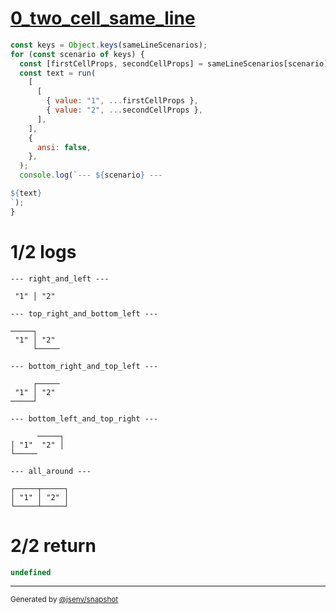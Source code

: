 # [0_two_cell_same_line](../../table_two_cells.test.mjs#L63)

```js
const keys = Object.keys(sameLineScenarios);
for (const scenario of keys) {
  const [firstCellProps, secondCellProps] = sameLineScenarios[scenario];
  const text = run(
    [
      [
        { value: "1", ...firstCellProps },
        { value: "2", ...secondCellProps },
      ],
    ],
    {
      ansi: false,
    },
  );
  console.log(`--- ${scenario} ---

${text}
`);
}
```

# 1/2 logs

```console
--- right_and_left ---

 "1" │ "2" 

--- top_right_and_bottom_left ---

─────┐     
 "1" │ "2" 
     └─────

--- bottom_right_and_top_left ---

     ┌─────
 "1" │ "2" 
─────┘     

--- bottom_left_and_top_right ---

      ─────┐
│ "1"  "2" │
└─────      

--- all_around ---

┌─────┬─────┐
│ "1" │ "2" │
└─────┴─────┘

```

# 2/2 return

```js
undefined
```

---

<sub>
  Generated by <a href="https://github.com/jsenv/core/tree/main/packages/independent/snapshot">@jsenv/snapshot</a>
</sub>
